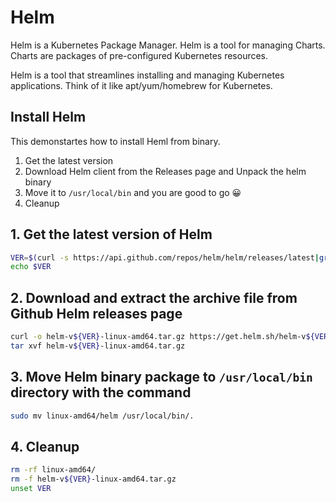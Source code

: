 # Helm
Helm is a Kubernetes Package Manager. Helm is a tool for managing Charts. Charts are packages of pre-configured Kubernetes resources.

Helm is a tool that streamlines installing and managing Kubernetes applications. Think of it like apt/yum/homebrew for Kubernetes.

## Install Helm
This demonstartes how to install Heml from binary.

1. Get the latest version
2. Download Helm client from the Releases page and Unpack the helm binary
3. Move it to `/usr/local/bin` and you are good to go 😀
4. Cleanup

## 1. Get the latest version of Helm
```sh
VER=$(curl -s https://api.github.com/repos/helm/helm/releases/latest|grep tag_name | cut -d '"' -f 4|sed 's/v//g')
echo $VER
```

## 2. Download and extract the archive file from Github Helm releases page
```sh
curl -o helm-v${VER}-linux-amd64.tar.gz https://get.helm.sh/helm-v${VER}-linux-amd64.tar.gz
tar xvf helm-v${VER}-linux-amd64.tar.gz
```

## 3. Move Helm binary package to `/usr/local/bin` directory with the command
```sh
sudo mv linux-amd64/helm /usr/local/bin/.
```

## 4. Cleanup
```sh
rm -rf linux-amd64/
rm -f helm-v${VER}-linux-amd64.tar.gz
unset VER
```
